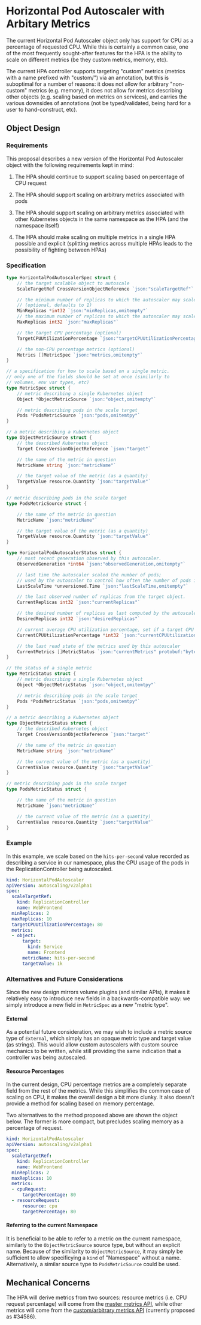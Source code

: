 Horizontal Pod Autoscaler with Arbitary Metrics
===============================================

The current Horizontal Pod Autoscaler object only has support for CPU as
a percentage of requested CPU.  While this is certainly a common case, one
of the most frequently sought-after features for the HPA is the ability to
scale on different metrics (be they custom metrics, memory, etc).

The current HPA controller supports targeting "custom" metrics (metrics
with a name prefixed with "custom/") via an annotation, but this is
suboptimal for a number of reasons: it does not allow for arbitrary
"non-custom" metrics (e.g. memory), it does not allow for metrics
describing other objects (e.g. scaling based on metrics on services), and
carries the various downsides of annotations (not be typed/validated,
being hard for a user to hand-construct, etc).

Object Design
-------------

### Requirements ###

This proposal describes a new version of the Horizontal Pod Autoscaler
object with the following requirements kept in mind:

1. The HPA should continue to support scaling based on percentage of CPU
   request

2. The HPA should support scaling on arbitrary metrics associated with
   pods

3. The HPA should support scaling on arbitrary metrics associated with
   other Kubernetes objects in the same namespace as the HPA (and the
   namespace itself)

4. The HPA should make scaling on multiple metrics in a single HPA
   possible and explicit (splitting metrics across multiple HPAs leads to
   the possibility of fighting between HPAs)

### Specification ###

```go
type HorizontalPodAutoscalerSpec struct {
    // the target scalable object to autoscale
    ScaleTargetRef CrossVersionObjectReference `json:"scaleTargetRef"`

    // the minimum number of replicas to which the autoscaler may scale
    // (optional, defaults to 1)
    MinReplicas *int32 `json:"minReplicas,omitempty"`
    // the maximum number of replicas to which the autoscaler may scale
    MaxReplicas int32 `json:"maxReplicas"`

    // the target CPU percentage (optional)
    TargetCPUUtilizationPercentage `json:"targetCPUUtilizationPercentage,omitemtpy"`

    // the non-CPU percentage metrics (optional)
    Metrics []MetricSpec `json:"metrics,omitempty"`
}

// a specification for how to scale based on a single metric.
// only one of the fields should be set at once (similarly to
// volumes, env var types, etc)
type MetricSpec struct {
    // metric describing a single Kubernetes object
    Object *ObjectMetricSource `json:"object,omitempty"`

    // metric describing pods in the scale target
    Pods *PodsMetricSource `json:"pods,omitemtpy"`
}

// a metric describing a Kubernetes object
type ObjectMetricSource struct {
    // the described Kubernetes object
    Target CrossVersionObjectReference `json:"target"`

    // the name of the metric in question
    MetricName string `json:"metricName"`

    // the target value of the metric (as a quantity)
    TargetValue resource.Quantity `json:"targetValue"`
}

// metric describing pods in the scale target
type PodsMetricSource struct {

    // the name of the metric in question
    MetricName `json:"metricName"`

    // the target value of the metric (as a quantity)
    TargetValue resource.Quantity `json:"targetValue"`
}

type HorizontalPodAutoscalerStatus struct {
    // most recent generation observed by this autoscaler.
    ObservedGeneration *int64 `json:"observedGeneration,omitempty"`

    // last time the autoscaler scaled the number of pods;
    // used by the autoscaler to control how often the number of pods is changed.
    LastScaleTime *unversioned.Time `json:"lastScaleTime,omitempty"`

    // the last observed number of replicas from the target object.
    CurrentReplicas int32 `json:"currentReplicas"`

    // the desired number of replicas as last computed by the autoscaler
    DesiredReplicas int32 `json:"desiredReplicas"`

    // current average CPU utilization percentage, set if a target CPU was requested
    CurrentCPUUtilizationPercentage *int32 `json:"currentCPUUtilizationPercentage,omitempty"`

    // the last read state of the metrics used by this autoscaler
    CurrentMetrics []MetricStatus `json:"currentMetrics" protobuf:"bytes,5,rep,name=currentMetrics"`
}

// the status of a single metric
type MetricStatus struct {
    // metric describing a single Kubernetes object
    Object *ObjectMetricStatus `json:"object,omitemtpy"`

    // metric describing pods in the scale target
    Pods *PodsMetricStatus `json:"pods,omitemtpy"`
}

// a metric describing a Kubernetes object
type ObjectMetricStatus struct {
    // the described Kubernetes object
    Target CrossVersionObjectReference `json:"target"`

    // the name of the metric in question
    MetricName string `json:"metricName"`

    // the current value of the metric (as a quantity)
    CurrentValue resource.Quantity `json:"targetValue"`
}

// metric describing pods in the scale target
type PodsMetricStatus struct {

    // the name of the metric in question
    MetricName `json:"metricName"`

    // the current value of the metric (as a quantity)
    CurrentValue resource.Quantity `json:"targetValue"`
}
```

### Example ###

In this example, we scale based on the `hits-per-second` value recorded as
describing a service in our namespace, plus the CPU usage of the pods in
the ReplicationController being autoscaled.

```yaml
kind: HorizontalPodAutoscaler
apiVersion: autoscaling/v2alpha1
spec:
  scaleTargetRef:
    kind: ReplicationController
    name: WebFrontend
  minReplicas: 2
  maxReplicas: 10
  targetCPUUtilizationPercentage: 80
  metrics:
  - object:
      target:
        kind: Service
        name: Frontend
      metricName: hits-per-second
      targetValue: 1k
```

### Alternatives and Future Considerations ###

Since the new design mirrors volume plugins (and similar APIs), it makes
it relatively easy to introduce new fields in a backwards-compatible way:
we simply introduce a new field in `MetricSpec` as a new "metric type".

#### External ####

As a potential future consideration, we may wish to include a metric
source type of `External`, which simply has an opaque metric type and
target value (as strings).  This would allow custom autoscalers with
custom source mechanics to be written, while still providing the same
indication that a controller was being autoscaled.

#### Resource Percentages ####

In the current design, CPU percentage metrics are a completely separate
field from the rest of the metrics.  While this simplifies the common case
of scaling on CPU, it makes the overall design a bit more clunky.  It also
doesn't provide a method for scaling based on memory percentage.

Two alternatives to the method proposed above are shown the object below.
The former is more compact, but precludes scaling memory as a percentage
of request.

```yaml
kind: HorizontalPodAutoscaler
apiVersion: autoscaling/v2alpha1
spec:
  scaleTargetRef:
    kind: ReplicationController
    name: WebFrontend
  minReplicas: 2
  maxReplicas: 10
  metrics:
  - cpuRequest:
      targetPercentage: 80
  - resourceRequest:
      resource: cpu
      targetPercentage: 80
```

#### Referring to the current Namespace ####

It is beneficial to be able to refer to a metric on the current namespace,
similarly to the `ObjectMetricSource` source type, but without an explicit
name.  Because of the similarity to `ObjectMetricSource`, it may simply be
sufficient to allow specificying a `kind` of "Namespace" without a name.
Alternatively, a similar source type to `PodsMetricSource` could be used.

Mechanical Concerns
-------------------

The HPA will derive metrics from two sources: resource metrics (i.e. CPU
request percentage) will come from the
[master metrics API](resource-metrics-api.md), while other metrics will
come from the [custom/arbitrary metrics API](custom-metrics-api.md)
(currently proposed as #34586).

